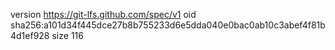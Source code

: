 version https://git-lfs.github.com/spec/v1
oid sha256:a101d34f445dce27b8b755233d6e5dda040e0bac0ab10c3abef4f81b4d1ef928
size 116
